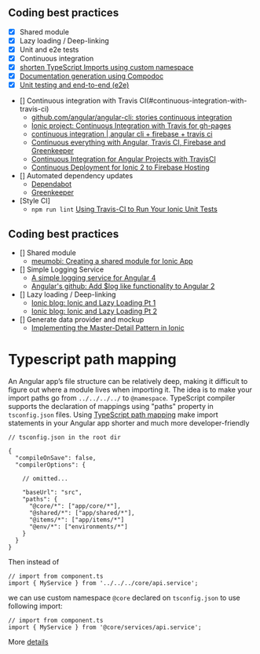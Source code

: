 
## Coding best practices

- [x] Shared module
- [x] Lazy loading / Deep-linking
- [x] Unit and e2e tests
- [x] Continuous integration
- [x] [shorten TypeScript Imports using custom namespace](#typescript-path-mapping)
- [x] [Documentation generation using Compodoc](#documentation-generation-using-compodoc)
- [x] [Unit testing and end-to-end (e2e)](#unit-testing-and-end-to-end-e2e)
- [] Continuous integration with Travis CI(#continuous-integration-with-travis-ci)
  - [github.com/angular/angular-cli: stories continuous integration](https://github.com/angular/angular-cli/wiki/stories-continuous-integration)
  - [Ionic project: Continuous Integration with Travis for gh-pages](https://medium.com/@hamidihamza/ionic-project-continuous-integration-with-travis-for-gh-pages-3275edaac6a0)
  - [continuous integration | angular cli + firebase + travis ci](https://houssein.me/continuous-integration-angular-firebase-travisci)
  - [Continuous everything with Angular, Travis CI, Firebase and Greenkeeper](https://medium.com/@jamzi/continuous-everything-with-angular-travis-ci-firebase-and-greenkeeper-6656543bd826)
  - [Continuous Integration for Angular Projects with TravisCI](https://moduscreate.com/blog/continuous-integration-angular-projects-travisci/)
  - [Continuous Deployment for Ionic 2 to Firebase Hosting](https://guillaumeroy.xyz/2017/02/23/continous-deployment-ionic2-firebase-hosting/)
- [] Automated dependency updates
  - [Dependabot](https://dependabot.com/)
  - [Greenkeeper](https://greenkeeper.io/)
- [Style CI]
  - `npm run lint` [Using Travis-CI to Run Your Ionic Unit Tests](http://kensodemann.github.io/angular/tdd/testing/ionic/2017/05/22/ionic-travis-ci.html)

## Coding best practices

- [] Shared module
  - [meumobi: Creating a shared module for Ionic App](http://meumobi.github.io/ionic/2017/08/23/creating-shared-module-ionic.html)
- [] Simple Logging Service
  - [A simple logging service for Angular 4](https://robferguson.org/blog/2017/09/09/a-simple-logging-service-for-angular-4/)
  - [Angular's github: Add $log like functionality to Angular 2](https://github.com/angular/angular/issues/5458)
- [] Lazy loading / Deep-linking
  - [Ionic blog: Ionic and Lazy Loading Pt 1](https://blog.ionicframework.com/ionic-and-lazy-loading-pt-1/)
  - [Ionic blog: Ionic and Lazy Loading Pt 2](https://blog.ionicframework.com/ionic-and-lazy-loading-pt-2/)
- [] Generate data provider and mockup
  - [Implementing the Master-Detail Pattern in Ionic]()

# Typescript path mapping
An Angular app’s file structure can be relatively deep, making it difficult to figure out where a module lives when importing it. The idea is to make your import paths go from `../../../../` to `@namespace`.
TypeScript compiler supports the declaration of mappings using "paths" property in `tsconfig.json` files. Using [TypeScript path mapping](https://www.typescriptlang.org/docs/handbook/module-resolution.html) make import statements in your Angular app shorter and much more developer-friendly

```
// tsconfig.json in the root dir

{
  "compileOnSave": false,
  "compilerOptions": {

    // omitted...

    "baseUrl": "src",
    "paths": {
      "@core/*": ["app/core/*"],
      "@shared/*": ["app/shared/*"],
      "@items/*": ["app/items/*"]
      "@env/*": ["environments/*"]
    }
  }
}
```

Then instead of 
```
// import from component.ts
import { MyService } from '../../../core/api.service';
```

we can use custom namespace `@core` declared on `tsconfig.json` to use following import:

```
// import from component.ts
import { MyService } from '@core/services/api.service';
```

More [details](https://angularfirebase.com/lessons/shorten-typescript-imports-in-an-angular-project/)